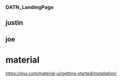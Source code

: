 ### DATN_LandingPage
## justin
## joe

# material
https://mui.com/material-ui/getting-started/installation/